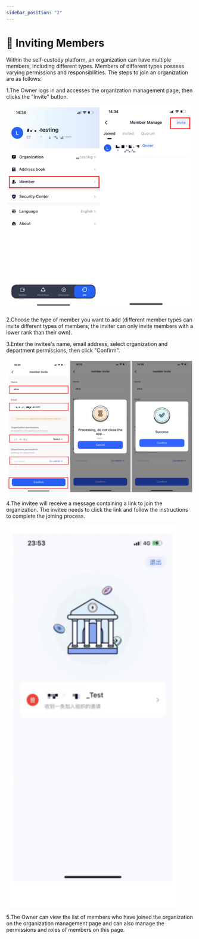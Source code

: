 ```yaml
---
sidebar_position: "2"
---
```

# 📎 Inviting Members

Within the self-custody platform, an organization can have multiple members, including different types. Members of different types possess varying permissions and responsibilities. The steps to join an organization are as follows:

1.The Owner logs in and accesses the organization management page, then clicks the "Invite" button.

<div align="left">

![](<../images/assets/1691651239488 (3).jpg>)

</div>

2.Choose the type of member you want to add (different member types can invite different types of members; the inviter can only invite members with a lower rank than their own).

3.Enter the invitee's name, email address, select organization and department permissions, then click "Confirm".

![](<../images/assets/575fe50131879655c7f910a3104eb17.png>)

4.The invitee will receive a message containing a link to join the organization. The invitee needs to click the link and follow the instructions to complete the joining process.

![](<../images/assets/image (54).png>)

5.The Owner can view the list of members who have joined the organization on the organization management page and can also manage the permissions and roles of members on this page.
